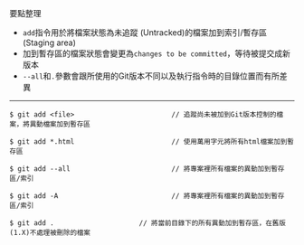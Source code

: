 要點整理
- `add`指令用於將檔案狀態為未追蹤 (Untracked)的檔案加到索引/暫存區 (Staging area)
- 加到暫存區的檔案狀態會變更為`changes to be committed`，等待被提交成新版本
- `--all`和`.`參數會跟所使用的Git版本不同以及執行指令時的目錄位置而有所差異

---

```
$ git add <file>						// 追蹤尚未被加到Git版本控制的檔案，將異動檔案加到暫存區
```

```
$ git add *.html						// 使用萬用字元將所有html檔案加到暫存區
```

```
$ git add --all							// 將專案裡所有檔案的異動加到暫存區/索引
```

```
$ git add -A							// 將專案裡所有檔案的異動加到暫存區/索引
```

```
$ git add .						// 將當前目錄下的所有異動加到暫存區，在舊版(1.X)不處理被刪除的檔案
```